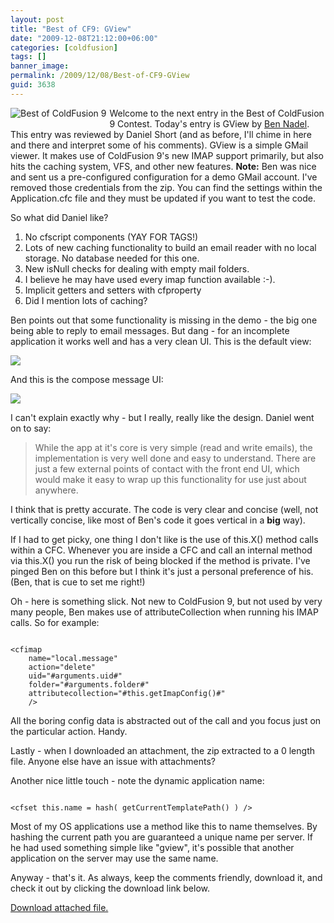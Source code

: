 ```yaml
---
layout: post
title: "Best of CF9: GView"
date: "2009-12-08T21:12:00+06:00"
categories: [coldfusion]
tags: []
banner_image: 
permalink: /2009/12/08/Best-of-CF9-GView
guid: 3638
---
```


<img src="https://static.raymondcamden.com/images/cfjedi/bestcfcontest1.jpg" title="Best of ColdFusion 9" align="left" style="margin-right:5px;margin-bottom:5px"/> Welcome to the next entry in the Best of ColdFusion 9 Contest. Today's entry is GView by <a href="http://www.bennadel.com/index.cfm">Ben Nadel</a>. This entry was reviewed by Daniel Short (and as before, I'll chime in here and there and interpret some of his comments). GView is a simple GMail viewer. It makes use of ColdFusion 9's new IMAP support primarily, but also hits the caching system, VFS, and other new features. <b>Note:</b> Ben was nice and sent us a pre-configured configuration for a demo GMail account. I've removed those credentials from the zip. You can find the settings within the Application.cfc file and they must be updated if you want to test the code.
<!--more-->
So what did Daniel like?

<ol>
<li>No cfscript components (YAY FOR TAGS!)
<li>Lots of new caching functionality to build an email reader with no
local storage. No database needed for this one.
<li>New isNull checks for dealing with empty mail folders.
<li>I believe he may have used every imap function available :-).
<li>Implicit getters and setters with cfproperty
<li>Did I mention lots of caching?
</ol>

Ben points out that some functionality is missing in the demo - the big one being able to reply to email messages. But dang - for an incomplete application it works well and has a very clean UI. This is the default view:

<img src="https://static.raymondcamden.com/images/cfjedi/Picture 195.png" />

And this is the compose message UI:

<img src="https://static.raymondcamden.com/images/cfjedi/Picture 265.png" />

I can't explain exactly why - but I really, really like the design. Daniel went on to say:

<blockquote>
While the app at it's core is very simple (read and write emails), the
implementation is very well done and easy to understand. There are
just a few external points of contact with the front end UI, which
would make it easy to wrap up this functionality for use just about
anywhere.
</blockquote>

I think that is pretty accurate. The code is very clear and concise (well, not vertically concise, like most of Ben's code it goes vertical in a <b>big</b> way). 

If I had to get picky, one thing I don't like is the use of this.X() method calls within a CFC. Whenever you are inside a CFC and call an internal method via this.X() you run the risk of being blocked if the method is private. I've pinged Ben on this before but I think it's just a personal preference of his. (Ben, that is cue to set me right!) 

Oh - here is something slick. Not new to ColdFusion 9, but not used by very many people, Ben makes use of attributeCollection when running his IMAP calls. So for example:

<code>
&lt;cfimap
	name="local.message"
	action="delete"
	uid="#arguments.uid#"
	folder="#arguments.folder#"
	attributecollection="#this.getImapConfig()#"
	/&gt;
</code>

All the boring config data is abstracted out of the call and you focus just on the particular action. Handy. 

Lastly - when I downloaded an attachment, the zip extracted to a 0 length file. Anyone else have an issue with attachments? 

Another nice little touch - note the dynamic application name:

<code>
&lt;cfset this.name = hash( getCurrentTemplatePath() ) /&gt;
</code>

Most of my OS applications use a method like this to name themselves. By hashing the current path you are guaranteed a unique name per server.  If he had used something simple like "gview", it's possible that another application on the server may use the same name.

Anyway - that's it. As always, keep the comments friendly, download it, and check it out by clicking the download link below.<p><a href='enclosures/C{% raw %}%3A%{% endraw %}5Chosts{% raw %}%5C2009%{% endraw %}2Ecoldfusionjedi{% raw %}%2Ecom%{% endraw %}5Cenclosures{% raw %}%2Fgview%{% endraw %}5Fcfimap%2Ezip'>Download attached file.</a></p>